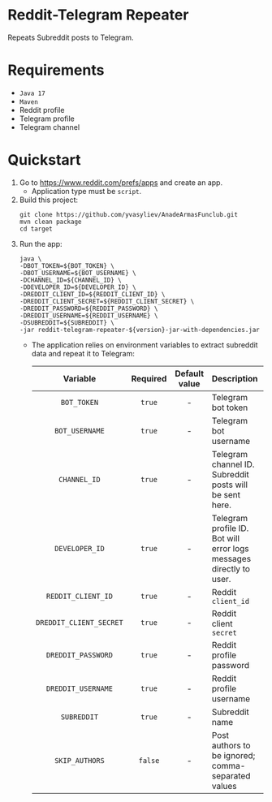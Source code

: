 # Reddit-Telegram Repeater

Repeats Subreddit posts to Telegram.

# Requirements

- `Java 17`
- `Maven`
- Reddit profile
- Telegram profile
- Telegram channel

# Quickstart

1. Go to https://www.reddit.com/prefs/apps and create an app.
    * Application type must be `script`.
2. Build this project:
    ```shell
    git clone https://github.com/yvasyliev/AnadeArmasFunclub.git
    mvn clean package
    cd target
    ```
3. Run the app:
   ```shell
   java \
   -DBOT_TOKEN=${BOT_TOKEN} \
   -DBOT_USERNAME=${BOT_USERNAME} \
   -DCHANNEL_ID=${CHANNEL_ID} \
   -DDEVELOPER_ID=${DEVELOPER_ID} \
   -DREDDIT_CLIENT_ID=${REDDIT_CLIENT_ID} \
   -DREDDIT_CLIENT_SECRET=${REDDIT_CLIENT_SECRET} \
   -DREDDIT_PASSWORD=${REDDIT_PASSWORD} \
   -DREDDIT_USERNAME=${REDDIT_USERNAME} \
   -DSUBREDDIT=${SUBREDDIT} \
   -jar reddit-telegram-repeater-${version}-jar-with-dependencies.jar
   ```
    * The application relies on environment variables to extract subreddit data and repeat it to Telegram:

      |        Variable         | Required | Default value | Description                                                         | Example                                          |
      |:-----------------------:|:--------:|:-------------:|:--------------------------------------------------------------------|:-------------------------------------------------|
      |       `BOT_TOKEN`       |  `true`  |       -       | Telegram bot token                                                  | `4336854599:BBFqVLRq9ixVdxORFWQgaSywzCfRo5-tBus` |
      |     `BOT_USERNAME`      |  `true`  |       -       | Telegram bot username                                               | `SubredditResenderBot`                           |
      |      `CHANNEL_ID`       |  `true`  |       -       | Telegram channel ID. Subreddit posts will be sent here.             | `-1001572613876`                                 |
      |     `DEVELOPER_ID`      |  `true`  |       -       | Telegram profile ID. Bot will error logs messages directly to user. | `280538130`                                      |
      |   `REDDIT_CLIENT_ID`    |  `true`  |       -       | Reddit `client_id`                                                  | `pW134F0XNuueG4W78x9uGA`                         |
      | `DREDDIT_CLIENT_SECRET` |  `true`  |       -       | Reddit client `secret`                                              | `fsdT6VkTgf1WMfSW6Pd5t4DRvfVueB`                 |
      |   `DREDDIT_PASSWORD`    |  `true`  |       -       | Reddit profile password                                             | `ETD1fqx%cfk6odj#boj`                            |
      |   `DREDDIT_USERNAME`    |  `true`  |       -       | Reddit profile username                                             | `RedditProfileUsername000`                       |
      |       `SUBREDDIT`       |  `true`  |       -       | Subreddit name                                                      | `SubredditName`                                  |
      |     `SKIP_AUTHORS`      | `false`  |       -       | Post authors to be ignored; comma-separated values                  | `user1,user2,user3`                              |
